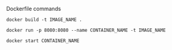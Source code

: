 Dockerfile commands

`docker build -t IMAGE_NAME .`

`docker run -p 8080:8080 --name CONTAINER_NAME -t IMAGE_NAME`

`docker start CONTAINER_NAME`